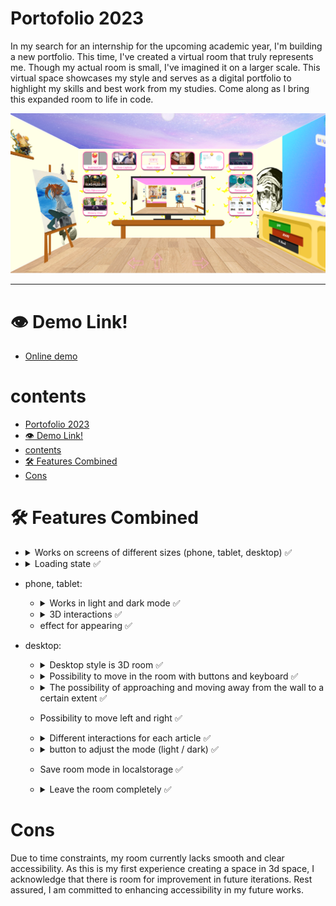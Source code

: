 # Portofolio 2023

In my search for an internship for the upcoming academic year, I'm building a new portfolio. This time, I've created a virtual room that truly represents me. Though my actual room is small, I've imagined it on a larger scale. This virtual space showcases my style and serves as a digital portfolio to highlight my skills and best work from my studies. Come along as I bring this expanded room to life in code.

<img src="./readmeimages/room-view-light-mode.png" alt="room-view-light-mode.png">

---
# 👁️ Demo Link!

- [Online demo](https://sundouskanaan.github.io/portfolio2023/)

# contents 
- [Portofolio 2023](#portofolio-2023)
- [👁️ Demo Link!](#️-demo-link)
- [contents](#contents)
- [🛠️ Features Combined](#️-features-combined)
- [Cons](#cons)


# 🛠️ Features Combined

- <details>
    <summary>Works on screens of different sizes (phone, tablet, desktop) ✅</summary>
    <img src="./readmeimages/mobile-view-light-mode.png" alt="mobile-view-light-mode.png" width="32%">
     <img src="./readmeimages/tablet-view-light-mode.png" alt="tablet-view-light-mode.png" width="60%">
    <img src="./readmeimages/room-view-light-mode.png" alt="room-view-light-mode.png" width="93%">

    </details>

- <details>
    <summary>Loading state ✅</summary>
    I selected the Digimon Calumon because it possesses a special connection to the Internet, assisting other Digimon with their digievolutions. This unique connection made it a fitting choice for the concept of loading. (and he is so cute)

    <img src="./readmeimages/loading-state.gif" alt="loading-state.gif">

    </details>

- phone, tablet:
  - <details>
    <summary> Works in light and dark mode ✅</summary>
    <img src="./readmeimages/mobile-view-light-mode.png" alt="room-view-light-mode" width="45%">
    <img src="./readmeimages/mobile-view-dark-mode.png" alt="room-view-dark-mode" width="45%">
    </details>
  - <details>
    <summary> 3D interactions ✅</summary>
    <img src="./readmeimages/mobile-view-3d-list.png" alt="mobile-view-3d-list" width="90%">
    </details>
  - effect for appearing ✅

- desktop:
  
  - <details>
    <summary>Desktop style is 3D room ✅</summary>
    <img src="./readmeimages/room-view-light-mode.png" alt="mobile-view-3d-list" width="90%">
    </details>

  - <details>
    <summary> Possibility to move in the room with buttons and keyboard ✅</summary>
    <img src="./readmeimages/room-view-movement-arrows.png" alt="mobile-view-3d-list" width="90%">
    </details>

  - <details>
    <summary>The possibility of approaching and moving away from the wall to a certain extent ✅</summary>
    1. <img src="./readmeimages/room-view-UX-UI-wall.png" alt="room-view-UX-UI-wall.png" width="45%">
    2. <img src="./readmeimages/room-view-UX-UI-wall-1.png" alt="room-view-UX-UI-wall-1.png" width="45%">
    <br> 3. <img src="./readmeimages/room-view-UX-UI-wall-2.png" alt="room-view-UX-UI-wall-2.png" width="45%">
    4. <img src="./readmeimages/room-view-UX-UI-wall-3.png" alt="room-view-UX-UI-wall-3.png" width="45%">
    <br> 5. <img src="./readmeimages/room-view-UX-UI-wall-4.png" alt="room-view-UX-UI-wall-4.png" width="45%">

    
    </details>
  - Possibility to move left and right ✅

  - <details>
    <summary>Different interactions for each article ✅</summary>
    1. <img src="./readmeimages/room-view-light-mode.png" alt="room-view-light-mode" width="45%">
    2. <img src="./readmeimages/room-view-UX-UI-wall.png" alt="room-view-UX-UI-wall.png" width="45%">
    <br> 3. <img src="./readmeimages/room-view-about-wall.png" alt="room-view-about-wall.png" width="45%">
    4. <img src="./readmeimages/room-view-hobbys-wall.png" alt="room-view-hobbys-wall.png" width="45%">

    </details>

  - <details>
    <summary>button to adjust the mode (light / dark) ✅</summary>
    <img src="./readmeimages/room-view-light-mode.png" alt="room-view-light-mode.png" width="90%">
    <img src="./readmeimages/room-view-dark-mode.png" alt="room-view-dark-mode.png" width="90%">

    </details>

  - Save room mode in localstorage ✅
  - <details>
    <summary>Leave the room completely ✅</summary>
    <img src="./readmeimages/room-view-about-wall-review.png" alt="room-view-about-wall-review" width="90%">
    </details>

# Cons
Due to time constraints, my room currently lacks smooth and clear accessibility. As this is my first experience creating a space in 3d space, I acknowledge that there is room for improvement in future iterations. Rest assured, I am committed to enhancing accessibility in my future works.

